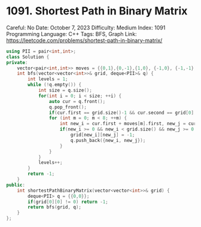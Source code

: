 # 1091. Shortest Path in Binary Matrix

Careful: No
Date: October 7, 2023
Difficulty: Medium
Index: 1091
Programming Language: C++
Tags: BFS, Graph
Link: https://leetcode.com/problems/shortest-path-in-binary-matrix/

```cpp
using PII = pair<int,int>;
class Solution {
private:
    vector<pair<int,int>> moves = {{0,1},{0,-1},{1,0}, {-1,0}, {-1,-1}, {-1,1}, {1,-1}, {1,1}};
    int bfs(vector<vector<int>>& grid, deque<PII>& q) {
        int levels = 1;
        while (!q.empty()) {
            int size = q.size();
            for(int i = 0; i < size; ++i) {
                auto cur = q.front();
                q.pop_front();
                if(cur.first == grid.size()-1 && cur.second == grid[0].size()-1) return levels;
                for (int m = 0; m < 8; ++m) {
                    int new_i = cur.first + moves[m].first, new_j = cur.second + moves[m].second;
                    if(new_i >= 0 && new_i < grid.size() && new_j >= 0 && new_j < grid[0].size() && grid[new_i][new_j] == 0) {
                        grid[new_i][new_j] = -1;
                        q.push_back({new_i, new_j});
                    }
                }
            }
            levels++;
        }
        return -1;
    }
public:
    int shortestPathBinaryMatrix(vector<vector<int>>& grid) {
        deque<PII> q = {{0,0}};
        if(grid[0][0] != 0) return -1;
        return bfs(grid, q);
    }
};
```